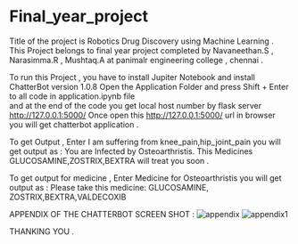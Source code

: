 # Final_year_project
Title of the project is Robotics Drug Discovery using Machine Learning . This Project belongs to final year project completed by Navaneethan.S , Narasimma.R , Mushtaq.A at panimalr engineering college , chennai . 

To run this Project , you have to install Jupiter Notebook and install ChatterBot version 1.0.8 
Open the Application Folder and press Shift + Enter to all code in application.ipynb file  
and at the end of the code you get local host number by flask server http://127.0.0.1:5000/ 
Once open this http://127.0.0.1:5000/ url in browser you will get chatterbot application .

To get Output , Enter I am suffering from knee_pain,hip_joint_pain
you will get output as : You are Infected by Osteoarthristis. This Medicines GLUCOSAMINE,ZOSTRIX,BEXTRA will treat you soon .

To get output for medicine , Enter Medicine for Osteoarthristis 
you will get output as : Please take this medicine: GLUCOSAMINE, ZOSTRIX,BEXTRA,VALDECOXIB


APPENDIX OF THE CHATTERBOT SCREEN SHOT :
![appendix](https://user-images.githubusercontent.com/65003256/170179024-3bbb5641-5376-4516-8170-26d6c879a607.jpg)
![appendix1](https://user-images.githubusercontent.com/65003256/170179036-655f61f4-3d6f-4e14-a5e1-3a03cca69743.jpg)

THANKING YOU .
